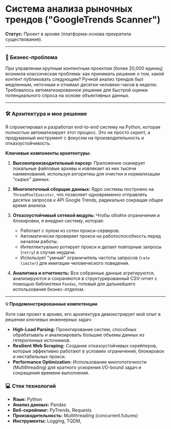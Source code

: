 # Система анализа рыночных трендов ("GoogleTrends Scanner")

**Статус:** Проект в архиве (платформа-основа прекратила существование).

---

### 🎯 Бизнес-проблема

При управлении крупным контентным проектом (более 20,000 единиц) возникла классическая проблема: как принимать решение о том, какой контент публиковать следующим? Ручной анализ трендов был медленным, неточным и отнимал десятки человеко-часов в неделю. Требовалось автоматизированное решение для быстрой оценки потенциального спроса на основе объективных данных.

---

### 🛠️ Архитектура и мое решение

Я спроектировал и разработал end-to-end систему на Python, которая полностью автоматизирует этот процесс. Это не просто скрипт, а продуманный инструмент с фокусом на производительность и отказоустойчивость.

**Ключевые компоненты архитектуры:**

1.  **Высокопроизводительный парсер:** Приложение сканирует локальные файловые архивы и извлекает из них тысячи наименований, используя алгоритмы для очистки и нормализации "сырых" данных.

2.  **Многопоточный сборщик данных:** Ядро системы построено на `ThreadPoolExecutor`, что позволяет одновременно отправлять десятки запросов к API Google Trends, радикально сокращая общее время анализа.

3.  **Отказоустойчивый сетевой модуль:** Чтобы обойти ограничения и блокировки, я внедрил систему, которая:
    *   Работает с пулом из сотен прокси-серверов.
    *   Автоматически проверяет прокси на работоспособность перед началом работы.
    *   Интеллектуально ротирует прокси и делает повторные запросы (`retry`) в случае неудачи.
    *   Использует "умный" ограничитель частоты запросов (`rate limiter`) для имитации человеческого поведения.

4.  **Аналитика и отчетность:** Все собранные данные агрегируются, анализируются и сохраняются в структурированный CSV-отчет с помощью библиотеки `Pandas`, готовый для дальнейшего использования бизнес-отделом.

---

**💡 Продемонстрированные компетенции**

Хотя сам проект в архиве, его архитектура демонстрирует мой опыт в решении ключевых инженерных задач:

*   **High-Load Parsing:** Проектирование систем, способных обрабатывать и анализировать большие объемы данных из гетерогенных источников.
*   **Resilient Web Scraping:** Создание отказоустойчивых скрейперов, которые эффективно работают в условиях ограничений, блокировок и нестабильных прокси.
*   **Performance Optimization:** Использование многопоточности (Multithreading) для кратного ускорения I/O-bound задач и сокращения времени выполнения.

### 💻 Стек технологий

*   **Язык:** Python
*   **Анализ данных:** Pandas
*   **Веб-скрейпинг:** PyTrends, Requests
*   **Производительность:** Multithreading (concurrent.futures)
*   **Инструменты:** Logging, TQDM,
